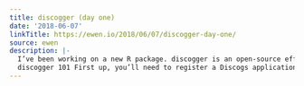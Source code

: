 ```yaml
---
title: discogger (day one)
date: '2018-06-07'
linkTitle: https://ewen.io/2018/06/07/discogger-day-one/
source: ewen
description: |-
  I’ve been working on a new R package. discogger is an open-source effort, at an experimental stage of development, providing straightforward tools to help out with Discogs’ API v2.0. Discogs is a crowd-sourced music database and marketplace, a proper treasure trove for record diggers and music lovers to learn more about what they’re jamming to. A better route into this data for R users should yield some nice results.
  discogger 101 First up, you’ll need to register a Discogs application via https
---
```

